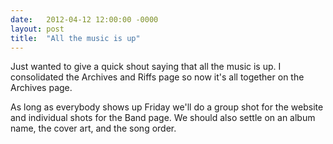 ```yaml
---
date:   2012-04-12 12:00:00 -0000
layout: post
title:  "All the music is up"
---
```

Just wanted to give a quick shout saying that all the music is up. I consolidated the Archives and Riffs page so now it's all together on the Archives page.

As long as everybody shows up Friday we'll do a group shot for the website and individual shots for the Band page. We should also settle on an album name, the cover art, and the song order.